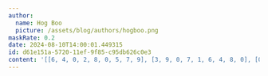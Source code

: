 ```yaml
---
author:
  name: Hog Boo
  picture: /assets/blog/authors/hogboo.png
maskRate: 0.2
date: 2024-08-10T14:00:01.449315
id: d61e151a-5720-11ef-9f85-c95db626c0e3
content: '[[6, 4, 0, 2, 8, 0, 5, 7, 9], [3, 9, 0, 7, 1, 6, 4, 8, 0], [0, 2, 7, 4, 9, 0, 3, 6, 1], [9, 0, 8, 5, 6, 4, 1, 2, 3], [4, 6, 2, 1, 3, 7, 9, 0, 8], [1, 5, 3, 8, 2, 9, 0, 0, 7], [5, 3, 4, 9, 7, 2, 8, 1, 6], [0, 1, 6, 3, 4, 8, 2, 9, 5], [2, 0, 9, 0, 5, 0, 7, 0, 0]]'
---
```

